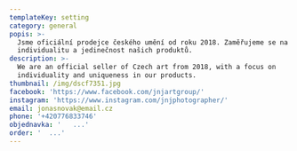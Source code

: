 ```yaml
---
templateKey: setting
category: general
popis: >-
  Jsme oficiální prodejce českého umění od roku 2018. Zaměřujeme se na
  individualitu a jedinečnost našich produktů.
description: >-
  We are an official seller of Czech art from 2018, with a focus on
  individuality and uniqueness in our products.
thumbnail: /img/dscf7351.jpg
facebook: 'https://www.facebook.com/jnjartgroup/'
instagram: 'https://www.instagram.com/jnjphotographer/'
email: jonasnovak@email.cz
phone: '+420776833746'
objednavka: '   ...'
order: '  ...'
---
```


